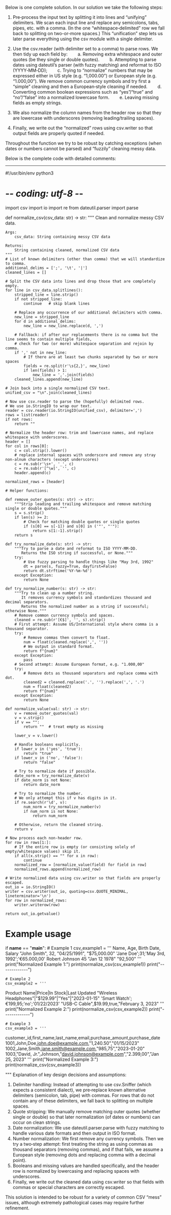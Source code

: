 Below is one complete solution. In our solution we take the following steps:

1. Pre‐process the input text by splitting it into lines and “unifying” delimiters. We scan each input line and replace any semicolons, tabs, pipes, etc. with a comma. (In the one “whitespace‐delimited” row we fall back to splitting on two-or-more spaces.) This “unification” step lets us later parse everything using the csv module with a single delimiter.

2. Use the csv.reader (with delimiter set to a comma) to parse rows. We then tidy up each field by:
  a. Removing extra whitespace and outer quotes (be they single or double quotes).
  b. Attempting to parse dates using dateutil’s parser (with fuzzy matching) and reformat to ISO (YYYY‐MM‐DD);
  c. Trying to “normalize” numbers that may be expressed either in US style (e.g. “1,000.00”) or European style (e.g. “1.000,00”). We remove common currency symbols and try first a “simple” cleaning and then a European‐style cleaning if needed.
  d. Converting common boolean expressions such as “yes”/“true” and “no”/“false” into a normalized lowercase form.
  e. Leaving missing fields as empty strings.

3. We also normalize the column names from the header row so that they are lowercase with underscores (removing leading/trailing spaces).

4. Finally, we write out the “normalized” rows using csv.writer so that output fields are properly quoted if needed.

Throughout the function we try to be robust by catching exceptions (when dates or numbers cannot be parsed) and “fuzzily” cleaning messy data.

Below is the complete code with detailed comments:

------------------------------------------------------------
#!/usr/bin/env python3
# -*- coding: utf-8 -*-

import csv
import io
import re
from dateutil.parser import parse

def normalize_csv(csv_data: str) -> str:
    """
    Clean and normalize messy CSV data.
    
    Args:
        csv_data: String containing messy CSV data
        
    Returns:
        String containing cleaned, normalized CSV data
    """
    # List of known delimiters (other than comma) that we will standardize to comma.
    additional_delims = [';', '\t', '|']
    cleaned_lines = []
    
    # Split the CSV data into lines and drop those that are completely empty.
    for line in csv_data.splitlines():
        stripped_line = line.strip()
        if not stripped_line:
            continue   # skip blank lines
        
        # Replace any occurrence of our additional delimiters with comma.
        new_line = stripped_line
        for d in additional_delims:
            new_line = new_line.replace(d, ',')
        
        # Fallback: if after our replacements there is no comma but the line seems to contain multiple fields,
        # check for two (or more) whitespace separation and rejoin by comma.
        if ',' not in new_line:
            # If there are at least two chunks separated by two or more spaces
            fields = re.split(r'\s{2,}', new_line)
            if len(fields) > 1:
                new_line = ','.join(fields)
        cleaned_lines.append(new_line)
    
    # Join back into a single normalized CSV text.
    unified_csv = "\n".join(cleaned_lines)
    
    # Now use csv.reader to parse the (hopefully) delimited rows.
    # We use io.StringIO to wrap our text.
    reader = csv.reader(io.StringIO(unified_csv), delimiter=',')
    rows = list(reader)
    if not rows:
        return ""
    
    # Normalize the header row: trim and lowercase names, and replace whitespace with underscores.
    header = []
    for col in rows[0]:
        c = col.strip().lower()
        # replace internal spaces with underscore and remove any stray non-alnum characters (except underscores)
        c = re.sub(r'\s+', '_', c)
        c = re.sub(r'[^\w]', '', c)
        header.append(c)
    
    normalized_rows = [header]
    
    # Helper functions:

    def remove_outer_quotes(s: str) -> str:
        """Strip leading and trailing whitespace and remove matching single or double quotes."""
        s = s.strip()
        if len(s) >= 2:
            # Check for matching double quotes or single quotes
            if (s[0] == s[-1]) and s[0] in ('"', "'"):
                return s[1:-1].strip()
        return s

    def try_normalize_date(s: str) -> str:
        """Try to parse a date and reformat to ISO YYYY-MM-DD.
           Returns the ISO string if successful, or None."""
        try:
            # Use fuzzy parsing to handle things like "May 3rd, 1992"
            dt = parse(s, fuzzy=True, dayfirst=False)
            return dt.strftime('%Y-%m-%d')
        except Exception:
            return None

    def try_normalize_number(s: str) -> str:
        """Try to clean up a number string.
           It removes currency symbols and standardizes thousand and decimal separators.
           Returns the normalized number as a string if successful; otherwise None."""
        # Remove common currency symbols and spaces.
        cleaned = re.sub(r'[€$]', '', s).strip()
        # First attempt: Assume US/International style where comma is a thousand separator.
        try:
            # Remove commas then convert to float.
            num = float(cleaned.replace(',', ''))
            # We output in standard format.
            return f"{num}"
        except Exception:
            pass
        # Second attempt: Assume European format, e.g. "1.000,00"
        try:
            # Remove dots as thousand separators and replace comma with dot.
            cleaned2 = cleaned.replace('.', '').replace(',', '.')
            num = float(cleaned2)
            return f"{num}"
        except Exception:
            return None

    def normalize_value(val: str) -> str:
        v = remove_outer_quotes(val)
        v = v.strip()
        if v == "":
            return ""  # treat empty as missing
        
        lower_v = v.lower()

        # Handle booleans explicitly.
        if lower_v in ('yes', 'true'):
            return "true"
        if lower_v in ('no', 'false'):
            return "false"
        
        # Try to normalize date if possible.
        date_norm = try_normalize_date(v)
        if date_norm is not None:
            return date_norm
        
        # Try to normalize the number.
        # We only attempt this if v has digits in it.
        if re.search(r'\d', v):
            num_norm = try_normalize_number(v)
            if num_norm is not None:
                return num_norm
        
        # Otherwise, return the cleaned string.
        return v

    # Now process each non-header row.
    for row in rows[1:]:
        # If the entire row is empty (or consisting solely of empty/whitespace values) skip it.
        if all(x.strip() == "" for x in row):
            continue
        normalized_row = [normalize_value(field) for field in row]
        normalized_rows.append(normalized_row)
    
    # Write normalized data using csv.writer so that fields are properly escaped.
    out_io = io.StringIO()
    writer = csv.writer(out_io, quoting=csv.QUOTE_MINIMAL, lineterminator='\n')
    for row in normalized_rows:
        writer.writerow(row)
    
    return out_io.getvalue()

# Example usage

if __name__ == "__main__":
    # Example 1
    csv_example1 = '''
Name, Age, Birth Date, Salary 
"John Smith", 32, "04/25/1991", "$75,000.00"
'Jane Doe';31;'May 3rd, 1992';'€65.000,00'
Robert Johnson  45  "Jan 12 1978"  "92,500"
'''
    print("Normalized Example 1:")
    print(normalize_csv(csv_example1))
    print("-------------")

    # Example 2
    csv_example2 = '''
Product Name|Price|In Stock|Last Updated
"Wireless Headphones"|"$129.99"|"Yes"|"2023-01-15"
'Smart Watch';€199,95;'no';'01/22/2023'
"USB-C Cable",$19.99,true,"February 3, 2023"
'''
    print("Normalized Example 2:")
    print(normalize_csv(csv_example2))
    print("-------------")

    # Example 3
    csv_example3 = '''
customer_id,first_name,last_name,email,purchase_amount,purchase_date
1001,John,Doe,john.doe@example.com,"1,240.50","01/15/2023"
1002,Jane,Smith,jane.smith@example.com,"985,75","2023-01-20"
1003,"David, Jr.",Johnson,"david.johnson@example.com","2.399,00","Jan 25, 2023"
'''
    print("Normalized Example 3:")
    print(normalize_csv(csv_example3))
    
"""
Explanation of key design decisions and assumptions:

1. Delimiter handling: Instead of attempting to use csv.Sniffer (which expects a consistent dialect), we pre‐replace known alternative delimiters
   (semicolon, tab, pipe) with commas. For rows that do not contain any of these delimiters, we fall back to splitting on multiple spaces.
2. Quote stripping: We manually remove matching outer quotes (whether single or double) so that later normalization (of dates or numbers)
   can occur on clean strings.
3. Date normalization: We use dateutil.parser.parse with fuzzy matching to handle various date formats and then output in ISO format.
4. Number normalization: We first remove any currency symbols. Then we try a two‐step attempt: first treating the string as using commas
   as thousand separators (removing commas), and if that fails, we assume a European style (removing dots and replacing comma with a decimal point).
5. Booleans and missing values are handled specifically, and the header row is normalized by lowercasing and replacing spaces with underscores.
6. Finally, we write out the cleaned data using csv.writer so that fields with commas or special characters are correctly escaped.

This solution is intended to be robust for a variety of common CSV “mess” issues, although extremely pathological cases may require further refinement.
